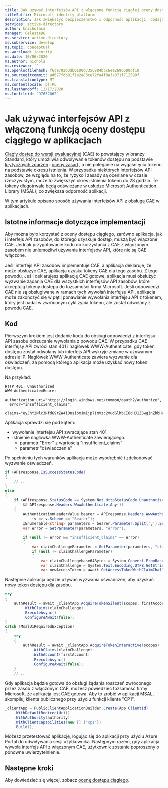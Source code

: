 ```yaml
---
title: Jak używać interfejsów API z włączoną funkcją ciągłej oceny dostępu w aplikacjach | Azure
titleSuffix: Microsoft identity platform
description: Jak zwiększyć bezpieczeństwo i odporność aplikacji, dodając obsługę ciągłej oceny dostępu, zapewniając długotrwałe tokeny dostępu, które można odwołać na podstawie krytycznych zdarzeń i oceny zasad.
services: active-directory
author: knicholasa
manager: CelesteDG
ms.service: active-directory
ms.subservice: develop
ms.topic: conceptual
ms.workload: identity
ms.date: 10/06/2020
ms.author: nichola
ms.reviewer: ''
ms.openlocfilehash: f6ce792b3db0100d7356884bbc6ee2696580df10
ms.sourcegitcommit: ad677fdb81f1a2a83ce72fa4f8a3a871f712599f
ms.translationtype: MT
ms.contentlocale: pl-PL
ms.lasthandoff: 12/17/2020
ms.locfileid: "97652062"
---
```

# <a name="how-to-use-continuous-access-evaluation-enabled-apis-in-your-applications"></a>Jak używać interfejsów API z włączoną funkcją oceny dostępu ciągłego w aplikacjach

[Ciągły dostęp do wersji ewaluacyjnej](../conditional-access/concept-continuous-access-evaluation.md) (CAE) to powstający w branży Standard, który umożliwia odwoływanie tokenów dostępu na podstawie [krytycznych zdarzeń](../conditional-access/concept-continuous-access-evaluation.md#critical-event-evaluation) i [oceny zasad](../conditional-access/concept-continuous-access-evaluation.md#conditional-access-policy-evaluation-preview) , a nie poleganie na wygaśnięciu tokenu na podstawie okresu istnienia. W przypadku niektórych interfejsów API zasobów, ze względu na to, że ryzyko i zasady są oceniane w czasie rzeczywistym, może to zwiększyć okres istnienia tokenu do 28 godzin. Te tokeny długotrwałe będą odświeżane w usłudze Microsoft Authentication Library (MSAL), co zwiększa odporność aplikacji.

W tym artykule opisano sposób używania interfejsów API z obsługą CAE w aplikacjach.

## <a name="implementation-considerations"></a>Istotne informacje dotyczące implementacji

Aby można było korzystać z oceny dostępu ciągłego, zarówno aplikacja, jak i interfejs API zasobów, do którego uzyskuje dostęp, muszą być włączone CAE. Jednak przygotowanie kodu do korzystania z CAE z włączonym zasobem nie uniemożliwi używania interfejsów API, które nie są CAE włączone.

Jeśli interfejs API zasobów implementuje CAE, a aplikacja deklaruje, że może obsłużyć CAE, aplikacja uzyska tokeny CAE dla tego zasobu. Z tego powodu, Jeśli deklarujesz aplikację CAE gotowe, aplikacja musi obsłużyć wyzwanie żądania CAE dla wszystkich interfejsów API zasobów, które akceptują tokeny dostępu do tożsamości firmy Microsoft. Jeśli odpowiedzi CAE nie są obsługiwane w ramach tych wywołań interfejsu API, aplikacja może zakończyć się w pętli ponawianie wywołania interfejsu API z tokenem, który jest nadal w zwróconym cykl życia tokenu, ale został odwołany z powodu CAE.

## <a name="the-code"></a>Kod

Pierwszym krokiem jest dodanie kodu do obsługi odpowiedzi z interfejsu API zasobu odrzucanie wywołania z powodu CAE. W przypadku CAE interfejsy API zwróci stan 401 i nagłówek WWW-Authenticate, gdy token dostępu został odwołany lub interfejs API wykryje zmianę w używanym adresie IP. Nagłówek WWW-Authenticate zawiera wyzwanie dla oświadczeń, za pomocą którego aplikacja może uzyskać nowy token dostępu.

Na przykład:

```console
HTTP 401; Unauthorized
WWW-Authenticate=Bearer
  authorization_uri="https://login.windows.net/common/oauth2/authorize",
  error="insufficient_claims",
  claims="eyJhY2Nlc3NfdG9rZW4iOnsibmJmIjp7ImVzc2VudGlhbCI6dHJ1ZSwgInZhbHVlIjoiMTYwNDEwNjY1MSJ9fX0="
```

Aplikacja sprawdzi się pod kątem:

- wywołanie interfejsu API zwracające stan 401
- istnienie nagłówka WWW-Authenticate zawierającego:
  - parametr "Error" z wartością "insufficient_claims"
  - parametr "oświadczenia"

Po spełnieniu tych warunków aplikacja może wyodrębnić i zdekodować wyzwanie oświadczeń.

```csharp
if (APIresponse.IsSuccessStatusCode)
{
    // ...
}
else
{
    if (APIresponse.StatusCode == System.Net.HttpStatusCode.Unauthorized
        && APIresponse.Headers.WwwAuthenticate.Any())
    {
        AuthenticationHeaderValue bearer = APIresponse.Headers.WwwAuthenticate.First
            (v => v.Scheme == "Bearer");
        IEnumerable<string> parameters = bearer.Parameter.Split(',').Select(v => v.Trim()).ToList();
        var error = GetParameter(parameters, "error");

        if (null != error && "insufficient_claims" == error)
        {
            var claimChallengeParameter = GetParameter(parameters, "claims");
            if (null != claimChallengeParameter)
            {
                var claimChallengebase64Bytes = System.Convert.FromBase64String(claimChallengeParameter);
                var claimChallenge = System.Text.Encoding.UTF8.GetString(claimChallengebase64Bytes);
                var newAccessToken = await GetAccessTokenWithClaimChallenge(scopes, claimChallenge);
```

Następnie aplikacja będzie używać wyzwania oświadczeń, aby uzyskać nowy token dostępu dla zasobu.

```csharp
try
{
    authResult = await _clientApp.AcquireTokenSilent(scopes, firstAccount)
        .WithClaims(claimChallenge)
        .ExecuteAsync()
        .ConfigureAwait(false);
}
catch (MsalUiRequiredException)
{
    try
    {
        authResult = await _clientApp.AcquireTokenInteractive(scopes)
            .WithClaims(claimChallenge)
            .WithAccount(firstAccount)
            .ExecuteAsync()
            .ConfigureAwait(false);
    }
    // ...
```

Gdy aplikacja będzie gotowa do obsługi żądania roszczeń zwróconego przez zasób z włączonym CAE, możesz powiedzieć tożsamość firmy Microsoft, że aplikacja jest CAE gotowa. Aby to zrobić w aplikacji MSAL, skompiluj klienta publicznego przy użyciu funkcji klienta "CP1".

```csharp
_clientApp = PublicClientApplicationBuilder.Create(App.ClientId)
    .WithDefaultRedirectUri()
    .WithAuthority(authority)
    .WithClientCapabilities(new [] {"cp1"})
    .Build();
```

Możesz przetestować aplikację, logując się do aplikacji przy użyciu Azure Portal do odwoływania sesji użytkownika. Następnym razem, gdy aplikacja wywoła interfejs API z włączonym CAE, użytkownik zostanie poproszony o ponowne uwierzytelnienie.

## <a name="next-steps"></a>Następne kroki

Aby dowiedzieć się więcej, zobacz [ocenę dostępu ciągłego](../conditional-access/concept-continuous-access-evaluation.md).
